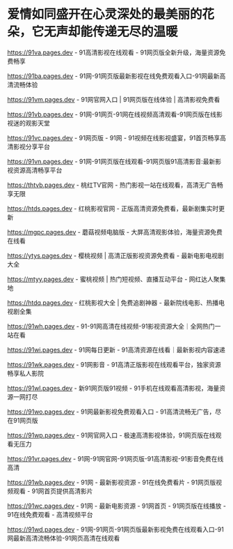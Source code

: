 # 爱情如同盛开在心灵深处的最美丽的花朵，它无声却能传递无尽的温暖

https://91va.pages.dev - 91高清影视在线观看 - 91网页版全新升级，海量资源免费畅享

https://91ba.pages.dev - 91网-91网页版最新影视在线免费观看入口-91网最新高清流畅体验

https://91vm.pages.dev - 91网官网入口 | 91网页版在线体验 | 高清影视免费看

https://91vb.pages.dev - 91网-91网页-91网在线视频高清观看-91网页版在线影视迷的观影天堂

https://91vc.pages.dev - 91网页版 - 91网 - 91视频在线影视盛宴，91首页畅享高清影视分享平台

https://91vn.pages.dev - 91网-91网页版在线观看-91网页版91高清影音:最新影视资源高清畅享平台

https://thtvb.pages.dev - 桃红TV官网 - 热门影视一站在线观看，高清无广告畅享无限

https://htds.pages.dev - 红桃影视官网 - 正版高清资源免费看，最新剧集实时更新

https://mgpc.pages.dev - 蘑菇视频电脑版 - 大屏高清观影体验，海量资源免费在线看

https://ytys.pages.dev - 樱桃视频 | 高清正版影视资源免费看 - 最新电影电视剧大全

https://mtyy.pages.dev - 蜜桃视频 | 热门短视频、直播互动平台 - 网红达人聚集地

https://htdq.pages.dev - 红桃影视大全 | 免费追剧神器 - 最新院线电影、热播电视剧全集

https://91wh.pages.dev - 91-91网高清在线视频-91影视资源大全｜全网热门一站在看

https://91wi.pages.dev - 91网每日更新 - 91高清资源在线看｜最新影视内容速递

https://91wk.pages.dev - 91网影音 - 91高清正版影视在线观看平台，独家资源畅享私人影院

https://91wl.pages.dev - 新91网页版91视频 - 91手机在线观看高清影视，海量资源一网打尽

https://91wo.pages.dev - 91网最新影视免费观看入口 - 91高清流畅无广告，尽在91网页版

https://91wp.pages.dev - 91网官网入口 - 极速高清影视体验，91网页版在线观看无压力

https://91vr.pages.dev - 91网-91网官网-91网页版-91高清影视-91影音免费在线高清

https://91wb.pages.dev - 91网 - 最新影视资源 - 91在线免费看片 - 91网页版视频观看 - 91网首页提供高清影片

https://91wc.pages.dev - 91网 - 最新电影资源 - 91网首页 - 91网页版在线播放 - 91在线免费观看 - 高清视频平台

https://91wd.pages.dev - 91网-91网页-91网页版最新影视免费在线观看入口-91网最新高清流畅体验-91网页高清在线观看
